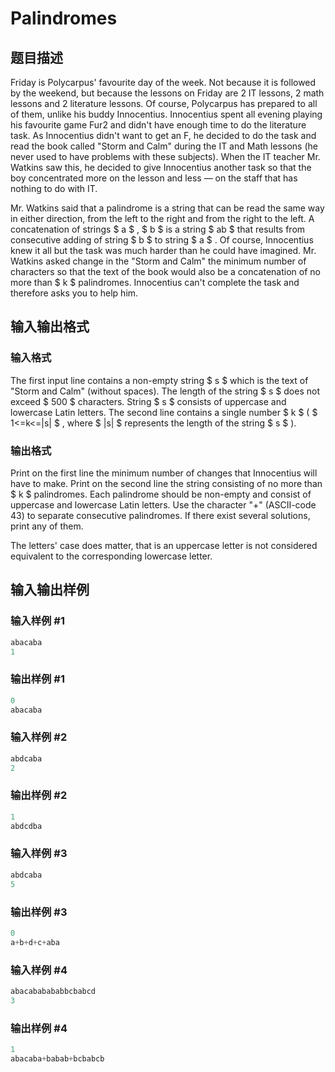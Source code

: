 # Palindromes

## 题目描述

Friday is Polycarpus' favourite day of the week. Not because it is followed by the weekend, but because the lessons on Friday are 2 IT lessons, 2 math lessons and 2 literature lessons. Of course, Polycarpus has prepared to all of them, unlike his buddy Innocentius. Innocentius spent all evening playing his favourite game Fur2 and didn't have enough time to do the literature task. As Innocentius didn't want to get an F, he decided to do the task and read the book called "Storm and Calm" during the IT and Math lessons (he never used to have problems with these subjects). When the IT teacher Mr. Watkins saw this, he decided to give Innocentius another task so that the boy concentrated more on the lesson and less — on the staff that has nothing to do with IT.

Mr. Watkins said that a palindrome is a string that can be read the same way in either direction, from the left to the right and from the right to the left. A concatenation of strings $ a $ , $ b $ is a string $ ab $ that results from consecutive adding of string $ b $ to string $ a $ . Of course, Innocentius knew it all but the task was much harder than he could have imagined. Mr. Watkins asked change in the "Storm and Calm" the minimum number of characters so that the text of the book would also be a concatenation of no more than $ k $ palindromes. Innocentius can't complete the task and therefore asks you to help him.

## 输入输出格式

### 输入格式

The first input line contains a non-empty string $ s $ which is the text of "Storm and Calm" (without spaces). The length of the string $ s $ does not exceed $ 500 $ characters. String $ s $ consists of uppercase and lowercase Latin letters. The second line contains a single number $ k $ ( $ 1<=k<=|s| $ , where $ |s| $ represents the length of the string $ s $ ).

### 输出格式

Print on the first line the minimum number of changes that Innocentius will have to make. Print on the second line the string consisting of no more than $ k $ palindromes. Each palindrome should be non-empty and consist of uppercase and lowercase Latin letters. Use the character "+" (ASCII-code 43) to separate consecutive palindromes. If there exist several solutions, print any of them.

The letters' case does matter, that is an uppercase letter is not considered equivalent to the corresponding lowercase letter.

## 输入输出样例

### 输入样例 #1

```cpp
abacaba
1

```
### 输出样例 #1

```cpp
0
abacaba

```
### 输入样例 #2

```cpp
abdcaba
2

```
### 输出样例 #2

```cpp
1
abdcdba

```
### 输入样例 #3

```cpp
abdcaba
5

```
### 输出样例 #3

```cpp
0
a+b+d+c+aba

```
### 输入样例 #4

```cpp
abacababababbcbabcd
3

```
### 输出样例 #4

```cpp
1
abacaba+babab+bcbabcb

```
